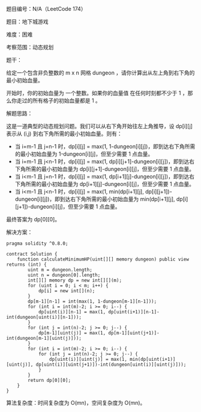 题目编号：N/A（LeetCode 174）

题目：地下城游戏

难度：困难

考察范围：动态规划

题干：

给定一个包含非负整数的 m x n 网格 dungeon ，请你计算出从左上角到右下角的最小初始血量。

开始时，你的初始血量为 一个整数。如果你的血量值 在任何时刻都不少于 1 ，那么你走过的所有格子的初始血量都是 1 。

解题思路：

这是一道典型的动态规划问题。我们可以从右下角开始往左上角推导，设 dp[i][j] 表示从 (i,j) 到右下角所需的最小初始血量。则有：

- 当 i=m-1 且 j=n-1 时，dp[i][j] = max(1, 1-dungeon[i][j])，即到达右下角所需的最小初始血量为 1-dungeon[i][j]，但至少需要 1 点血量。
- 当 i=m-1 且 j<n-1 时，dp[i][j] = max(1, dp[i][j+1]-dungeon[i][j])，即到达右下角所需的最小初始血量为 dp[i][j+1]-dungeon[i][j]，但至少需要 1 点血量。
- 当 i<m-1 且 j=n-1 时，dp[i][j] = max(1, dp[i+1][j]-dungeon[i][j])，即到达右下角所需的最小初始血量为 dp[i+1][j]-dungeon[i][j]，但至少需要 1 点血量。
- 当 i<m-1 且 j<n-1 时，dp[i][j] = max(1, min(dp[i+1][j], dp[i][j+1])-dungeon[i][j])，即到达右下角所需的最小初始血量为 min(dp[i+1][j], dp[i][j+1])-dungeon[i][j]，但至少需要 1 点血量。

最终答案为 dp[0][0]。

解决方案：

```solidity
pragma solidity ^0.8.0;

contract Solution {
    function calculateMinimumHP(uint[][] memory dungeon) public view returns (int) {
        uint m = dungeon.length;
        uint n = dungeon[0].length;
        int[][] memory dp = new int[][](m);
        for (uint i = 0; i < m; i++) {
            dp[i] = new int[](n);
        }
        dp[m-1][n-1] = int(max(1, 1-dungeon[m-1][n-1]));
        for (int i = int(m)-2; i >= 0; i--) {
            dp[uint(i)][n-1] = max(1, dp[uint(i+1)][n-1]-int(dungeon[uint(i)][n-1]));
        }
        for (int j = int(n)-2; j >= 0; j--) {
            dp[m-1][uint(j)] = max(1, dp[m-1][uint(j+1)]-int(dungeon[m-1][uint(j)]));
        }
        for (int i = int(m)-2; i >= 0; i--) {
            for (int j = int(n)-2; j >= 0; j--) {
                dp[uint(i)][uint(j)] = max(1, min(dp[uint(i+1)][uint(j)], dp[uint(i)][uint(j+1)])-int(dungeon[uint(i)][uint(j)]));
            }
        }
        return dp[0][0];
    }
}
```

算法复杂度：时间复杂度为 O(mn)，空间复杂度为 O(mn)。